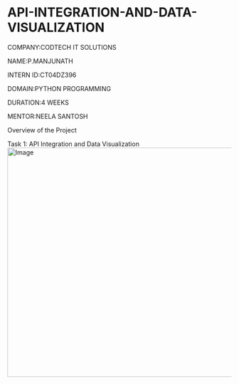 # API-INTEGRATION-AND-DATA-VISUALIZATION
COMPANY:CODTECH IT SOLUTIONS

NAME:P.MANJUNATH

INTERN ID:CT04DZ396

DOMAIN:PYTHON PROGRAMMING

DURATION:4 WEEKS

MENTOR:NEELA SANTOSH

Overview of the Project

Task 1: API Integration and Data Visualization
<img width="1262" height="515" alt="Image" src="https://github.com/user-attachments/assets/a4fb2d51-ff2c-4d8f-8a74-68c111cad7af" />
